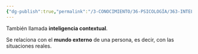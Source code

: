 ```yaml
---
{"dg-publish":true,"permalink":"/3-CONOCIMIENTO/36-PSICOLOGÍA/363-INTELIGENICA/Inteligencia práctica/"}
---
```


También llamada **inteligencia contextual**.

Se relaciona con el **mundo externo** de una persona, es decir, con las situaciones reales.